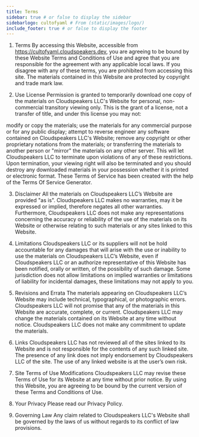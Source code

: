 ```yaml
---
title: Terms
sidebar: true # or false to display the sidebar
sidebarlogo: cultofyaml # From (static/images/logo/)
include_footer: true # or false to display the footer
---
```


1. Terms
By accessing this Website, accessible from https://cultofyaml.cloudspeakers.dev, you are agreeing to be bound by these Website Terms and Conditions of Use and agree that you are responsible for the agreement with any applicable local laws. If you disagree with any of these terms, you are prohibited from accessing this site. The materials contained in this Website are protected by copyright and trade mark law.

2. Use License
Permission is granted to temporarily download one copy of the materials on Cloudspeakers LLC's Website for personal, non-commercial transitory viewing only. This is the grant of a license, not a transfer of title, and under this license you may not:

modify or copy the materials;
use the materials for any commercial purpose or for any public display;
attempt to reverse engineer any software contained on Cloudspeakers LLC's Website;
remove any copyright or other proprietary notations from the materials; or
transferring the materials to another person or "mirror" the materials on any other server.
This will let Cloudspeakers LLC to terminate upon violations of any of these restrictions. Upon termination, your viewing right will also be terminated and you should destroy any downloaded materials in your possession whether it is printed or electronic format. These Terms of Service has been created with the help of the Terms Of Service Generator.

3. Disclaimer
All the materials on Cloudspeakers LLC’s Website are provided "as is". Cloudspeakers LLC makes no warranties, may it be expressed or implied, therefore negates all other warranties. Furthermore, Cloudspeakers LLC does not make any representations concerning the accuracy or reliability of the use of the materials on its Website or otherwise relating to such materials or any sites linked to this Website.

4. Limitations
Cloudspeakers LLC or its suppliers will not be hold accountable for any damages that will arise with the use or inability to use the materials on Cloudspeakers LLC’s Website, even if Cloudspeakers LLC or an authorize representative of this Website has been notified, orally or written, of the possibility of such damage. Some jurisdiction does not allow limitations on implied warranties or limitations of liability for incidental damages, these limitations may not apply to you.

5. Revisions and Errata
The materials appearing on Cloudspeakers LLC’s Website may include technical, typographical, or photographic errors. Cloudspeakers LLC will not promise that any of the materials in this Website are accurate, complete, or current. Cloudspeakers LLC may change the materials contained on its Website at any time without notice. Cloudspeakers LLC does not make any commitment to update the materials.

6. Links
Cloudspeakers LLC has not reviewed all of the sites linked to its Website and is not responsible for the contents of any such linked site. The presence of any link does not imply endorsement by Cloudspeakers LLC of the site. The use of any linked website is at the user’s own risk.

7. Site Terms of Use Modifications
Cloudspeakers LLC may revise these Terms of Use for its Website at any time without prior notice. By using this Website, you are agreeing to be bound by the current version of these Terms and Conditions of Use.

8. Your Privacy
Please read our Privacy Policy.

9. Governing Law
Any claim related to Cloudspeakers LLC's Website shall be governed by the laws of us without regards to its conflict of law provisions.

